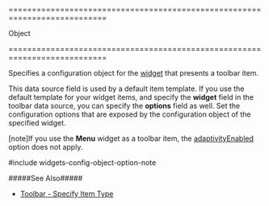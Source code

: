 ===========================================================================
<!--type-->Object<!--/type-->
===========================================================================

<!--shortDescription-->
Specifies a configuration object for the [widget](/Documentation/ApiReference/UI_Widgets/dxToolbar/Default_Item_Template/#widget) that presents a toolbar item.
<!--/shortDescription-->

<!--fullDescription-->
This data source field is used by a default item template. If you use the default template for your widget items, and specify the **widget** field in the toolbar data source, you can specify the **options** field as well. Set the configuration options that are exposed by the configuration object of the specified widget.

[note]If you use the **Menu** widget as a toolbar item, the [adaptivityEnabled](/Documentation/ApiReference/UI_Widgets/dxMenu/Configuration/#adaptivityEnabled) option does not apply.

#include widgets-config-object-option-note

#####See Also#####
- [Toolbar - Specify Item Type](/Documentation/Guide/Widgets/Toolbar/Specify_Item_Type/)
<!--/fullDescription-->